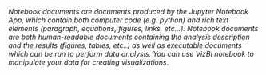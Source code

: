 *Notebook documents are documents produced by the Jupyter Notebook App, which contain both computer code 
(e.g. python) and rich text elements (paragraph, equations, figures, links, etc...).
Notebook documents are both human-readable documents containing the analysis description and the results 
(figures, tables, etc..) as well as executable documents which can be run to perform data analysis. 
You can use VizBI notebook to manipulate your data for creating visualizations*.
